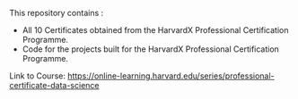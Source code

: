 This repository contains :

- All 10 Certificates obtained from the HarvardX Professional Certification Programme. 
- Code for the projects built for the HarvardX Professional Certification Programme. 

Link to Course: https://online-learning.harvard.edu/series/professional-certificate-data-science
